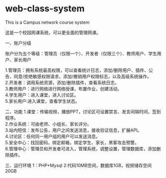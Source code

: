 # web-class-system
This is a Campus network course system

这是一个校园网课系统，可以更全面的管理网课。

一、账户分级

账户分为五个等级：管理员（仅限一个）、开发者（仅限三个）、教师用户、学生用户、家长用户

1.管理员：拥有系统最高权限，可以查看统计日志，添加/删除用户、插件、公告，同意/拒绝敏感权限请求，添加/撤销用户权限标志，以及高级系统操作。
<br>2.开发者：调用系统资源，添加/删除插件，查看系统日志。
<br>3.教师用户：进行网络进行网络授课，布置作业，创建活动。
<br>4.学生用户：进入课堂，进入讨论区。
<br>5.家长用户:进入课堂，查看学生状态。

二、功能
1.课堂：传输视频，播放PPT，讨论区可设置禁言、发言间隔时间，签到程序。
<br>2.作业系统：可由老师、小组长、家长评分。
<br>3.站内短信：发布公告，用户之间发送消息，接收验证信息，扩展API。
<br>4.讨论区：任何同一用户组的用户可以发送消息。
<br>5.安全中心：找回密码，绑定邮箱，绑定学生、家长，黑客攻击预警。
<br>6.管理中心：管理员和开发者可进入，管理系统，调整设置，管理数据库，添加删除插件。

三、运行环境
1：PHP+Mysql
2:代码10MB空间，数据库1GB，视频储存空间20GB
